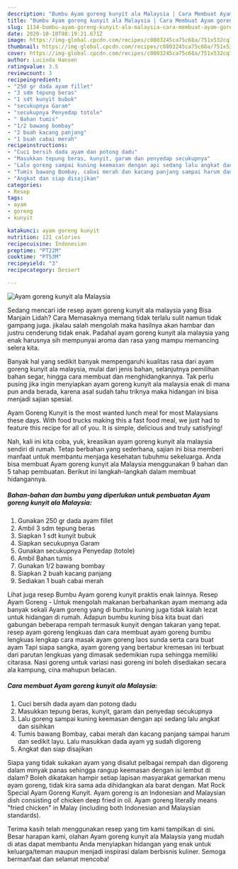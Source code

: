 ```yaml
---
description: "Bumbu Ayam goreng kunyit ala Malaysia | Cara Membuat Ayam goreng kunyit ala Malaysia Yang Bisa Manjain Lidah"
title: "Bumbu Ayam goreng kunyit ala Malaysia | Cara Membuat Ayam goreng kunyit ala Malaysia Yang Bisa Manjain Lidah"
slug: 1134-bumbu-ayam-goreng-kunyit-ala-malaysia-cara-membuat-ayam-goreng-kunyit-ala-malaysia-yang-bisa-manjain-lidah
date: 2020-10-10T08:19:21.671Z
image: https://img-global.cpcdn.com/recipes/c0803245ca75c68a/751x532cq70/ayam-goreng-kunyit-ala-malaysia-foto-resep-utama.jpg
thumbnail: https://img-global.cpcdn.com/recipes/c0803245ca75c68a/751x532cq70/ayam-goreng-kunyit-ala-malaysia-foto-resep-utama.jpg
cover: https://img-global.cpcdn.com/recipes/c0803245ca75c68a/751x532cq70/ayam-goreng-kunyit-ala-malaysia-foto-resep-utama.jpg
author: Lucinda Hansen
ratingvalue: 3.5
reviewcount: 3
recipeingredient:
- "250 gr dada ayam fillet"
- "3 sdm tepung beras"
- "1 sdt kunyit bubuk"
- "secukupnya Garam"
- "secukupnya Penyedap totole"
- " Bahan tumis"
- "1/2 bawang bombay"
- "2 buah kacang panjang"
- "1 buah cabai merah"
recipeinstructions:
- "Cuci bersih dada ayam dan potong dadu"
- "Masukkan tepung beras, kunyit, garam dan penyedap secukupnya"
- "Lalu goreng sampai kuning keemasan dengan api sedang lalu angkat dan sisihkan"
- "Tumis bawang Bombay, cabai merah dan kacang panjang sampai harum dan sedikit layu. Lalu masukkan dada ayam yg sudah digoreng"
- "Angkat dan siap disajikan"
categories:
- Resep
tags:
- ayam
- goreng
- kunyit

katakunci: ayam goreng kunyit 
nutrition: 121 calories
recipecuisine: Indonesian
preptime: "PT22M"
cooktime: "PT53M"
recipeyield: "3"
recipecategory: Dessert

---
```



![Ayam goreng kunyit ala Malaysia](https://img-global.cpcdn.com/recipes/c0803245ca75c68a/751x532cq70/ayam-goreng-kunyit-ala-malaysia-foto-resep-utama.jpg)

Sedang mencari ide resep ayam goreng kunyit ala malaysia yang Bisa Manjain Lidah? Cara Memasaknya memang tidak terlalu sulit namun tidak gampang juga. jikalau salah mengolah maka hasilnya akan hambar dan justru cenderung tidak enak. Padahal ayam goreng kunyit ala malaysia yang enak harusnya sih mempunyai aroma dan rasa yang mampu memancing selera kita.

Banyak hal yang sedikit banyak mempengaruhi kualitas rasa dari ayam goreng kunyit ala malaysia, mulai dari jenis bahan, selanjutnya pemilihan bahan segar, hingga cara membuat dan menghidangkannya. Tak perlu pusing jika ingin menyiapkan ayam goreng kunyit ala malaysia enak di mana pun anda berada, karena asal sudah tahu triknya maka hidangan ini bisa menjadi sajian spesial.

Ayam Goreng Kunyit is the most wanted lunch meal for most Malaysians these days. With food trucks making this a fast food meal, we just had to feature this recipe for all of you. It is simple, delicious and truly satisfying!


Nah, kali ini kita coba, yuk, kreasikan ayam goreng kunyit ala malaysia sendiri di rumah. Tetap berbahan yang sederhana, sajian ini bisa memberi manfaat untuk membantu menjaga kesehatan tubuhmu sekeluarga. Anda bisa membuat Ayam goreng kunyit ala Malaysia menggunakan 9 bahan dan 5 tahap pembuatan. Berikut ini langkah-langkah dalam membuat hidangannya.

<!--inarticleads1-->

##### Bahan-bahan dan bumbu yang diperlukan untuk pembuatan Ayam goreng kunyit ala Malaysia:

1. Gunakan 250 gr dada ayam fillet
1. Ambil 3 sdm tepung beras
1. Siapkan 1 sdt kunyit bubuk
1. Siapkan secukupnya Garam
1. Gunakan secukupnya Penyedap (totole)
1. Ambil  Bahan tumis
1. Gunakan 1/2 bawang bombay
1. Siapkan 2 buah kacang panjang
1. Sediakan 1 buah cabai merah


Lihat juga resep Bumbu Ayam goreng kunyit praktis enak lainnya. Resep Ayam Goreng - Untuk mengolah makanan berbahankan ayam memang ada banyak sekali Ayam goreng yang di bumbu kuning juga tidak kalah lezat untuk hidangan di rumah. Adapun bumbu kuning bisa kita buat dari gabungan beberapa rempah termasuk kunyit dengan takaran yang tepat. resep ayam goreng lengkuas dan cara membuat ayam goreng bumbu lengkuas lengkap cara masak ayam goreng laos sunda serta cara buat ayam Tapi siapa sangka, ayam goreng yang bertabur kremesan ini terbuat dari parutan lengkuas yang dimasak sedemikian rupa sehingga memiliki citarasa. Nasi goreng untuk variasi nasi goreng ini boleh disediakan secara ala kampung, cina mahupun belacan. 

<!--inarticleads2-->

##### Cara membuat Ayam goreng kunyit ala Malaysia:

1. Cuci bersih dada ayam dan potong dadu
1. Masukkan tepung beras, kunyit, garam dan penyedap secukupnya
1. Lalu goreng sampai kuning keemasan dengan api sedang lalu angkat dan sisihkan
1. Tumis bawang Bombay, cabai merah dan kacang panjang sampai harum dan sedikit layu. Lalu masukkan dada ayam yg sudah digoreng
1. Angkat dan siap disajikan


Siapa yang tidak sukakan ayam yang disalut pelbagai rempah dan digoreng dalam minyak panas sehingga rangup keemasan dengan isi lembut di dalam? Boleh dikatakan hampir setiap lapisan masyarakat gemarkan menu ayam goreng, tidak kira sama ada dihidangkan ala barat dengan. Mat Rock Special Ayam Goreng Kunyit. Ayam goreng is an Indonesian and Malaysian dish consisting of chicken deep fried in oil. Ayam goreng literally means &#34;fried chicken&#34; in Malay (including both Indonesian and Malaysian standards). 

Terima kasih telah menggunakan resep yang tim kami tampilkan di sini. Besar harapan kami, olahan Ayam goreng kunyit ala Malaysia yang mudah di atas dapat membantu Anda menyiapkan hidangan yang enak untuk keluarga/teman maupun menjadi inspirasi dalam berbisnis kuliner. Semoga bermanfaat dan selamat mencoba!
